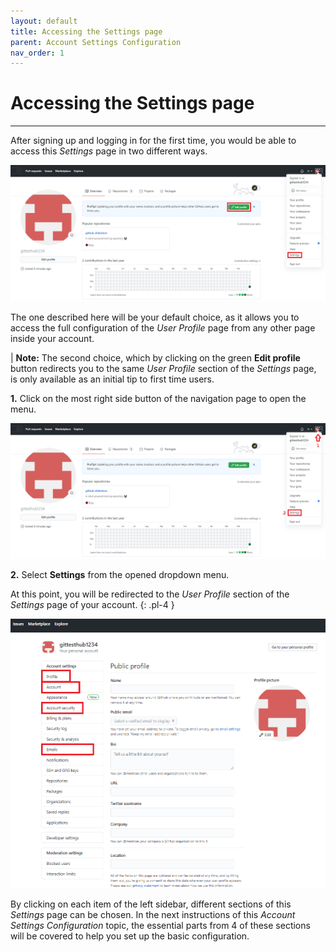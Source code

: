```yaml
---
layout: default
title: Accessing the Settings page
parent: Account Settings Configuration
nav_order: 1
---
```


# Accessing the Settings page

---

After signing up and logging in for the first time, you would be able to access this _Settings_ page in two different ways.

!["2 Ways to access to Settings from the Home Page"](https://github.com/orion13579/COMM-2216-SetE-Group6/blob/gh-pages/assets/images/HomePageToProfile-edited.png?raw=true)

The one described here will be your default choice, as it allows you to access the full configuration of the _User Profile_ page from any other page inside your account.

|   **Note:** The second choice, which by clicking on the green **Edit profile** button redirects you to the same _User Profile_ section of the _Settings_ page, is only available as an initial tip to first time users.

**1.** Click on the most right side button of the navigation page to open the menu.

!["Steps to access Settings from the Home Page"](https://github.com/orion13579/COMM-2216-SetE-Group6/blob/gh-pages/assets/images/HomePageToProfile-edited2.png?raw=true)

**2.** Select **Settings** from the opened dropdown menu.

At this point, you will be redirected to the _User Profile_ section of the _Settings_ page of your account.
{: .pl-4 }

!["Four covered sections of Settings"](https://github.com/orion13579/COMM-2216-SetE-Group6/blob/gh-pages/assets/images/SettingsMainPage-edited.png?raw=true)

By clicking on each item of the left sidebar, different sections of this _Settings_ page can be chosen. In the next instructions of this _Account Settings Configuration_ topic, the essential parts from 4 of these sections will be covered to help you set up the basic configuration.
